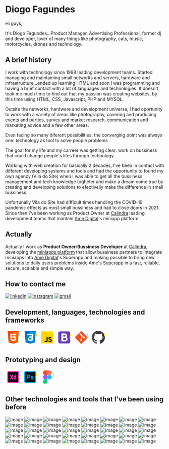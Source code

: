 # Diogo Fagundes

Hi guys,

It's Diogo Fagundes...Product Manager,  Advertising Professional, former dj and developer, lover of many things like photography, cats, music, motorcycles, drones and technology.


## A brief history

I work with technology since 1998 leading development teams. Started managing and maintaining small networks and servers, hardware and infrastructure...ended up learning HTML and soon I was programming and having a brief contact with a lot of languages and technologies. It doesn't took me much time to find out that my passion was creating websites, by this time using HTML, CSS, Javascript, PHP and MYSQL.

Outsite the networks, hardware and development universe, I had oportunity to work with a variety of areas like photography, covering and producing events and parties, survey and market research, communication and marketing advice and a few other areas.

Even facing so many diferent possibilities, the converging point was always one:
technology as tool to solve people problems

The goal for my life and my carreer was getting clear: work on bussiness that could change people's lifes through technology.

Working with web creation for basically 2 decades, I've been in contact with different developing systems and tools and had the opportunity to found my own agency (Vila do Site) when I was able to get all the bussiness management and tech knowledge togheter and make a dream come true by creating and developing solutions to efectivelly make the difference in small bussiness.

Unfortunally Vila do Site had difficult times handling the COVID-19 pandemic effects as most small bussiness and had to close doors in 2021. Since then I've been working as Product Owner at [Calindra](https://calindra.com.br) leading development teams that mantain [Ame Digital](https://www.amedigital.com/)'s miniapp platform.


## Actually

Actually I work as **Product Owner**/**Bussiness Developer** at [Calindra](https://calindra.com.br), developing the [miniapps platform](https://developer.ame.calindra.com.br/) that allow bussiness partners to integrate miniapps into [Ame Digital](https://www.amedigital.com/)'s Superapp and making possible to bring new solutions to daily users problems inside Ame's Superapp in a fast, reliable, secure, scalable and simple way.


## How to contact me

[![linkedin](https://img.shields.io/badge/LinkedIn-0077B5?style=for-the-badge&logo=linkedin&logoColor=white)](https://www.linkedin.com/in/diogo-fagundes/)
[![instagram](https://img.shields.io/badge/Instagram-E4405F?style=for-the-badge&logo=instagram&logoColor=white)](https://www.instagram.com/djmacloud/)
[![gmail](https://img.shields.io/badge/Gmail-D14836?style=for-the-badge&logo=gmail&logoColor=white)](mailto:diogo@dracos.com.br)



## Development, languages, technologies and frameworks

<a href="https://developer.mozilla.org/pt-BR/docs/Web/HTML"><img src="https://github.com/djmacloud/djmacloud/raw/main/img/icons/html5.svg" width="50px"></a>
<a href="https://developer.mozilla.org/pt-BR/docs/Web/CSS"><img src="https://github.com/djmacloud/djmacloud/raw/main/img/icons/css.svg" width="50px"></a>
<a href="https://developer.mozilla.org/pt-BR/docs/Web/JavaScript"><img src="https://github.com/djmacloud/djmacloud/raw/main/img/icons/javascript.svg" width="50px"></a>
<a href="https://getbootstrap.com/"><img src="https://github.com/djmacloud/djmacloud/raw/main/img/icons/bootstrap.svg" width="50px"></a>
<a href="https://git-scm.com/"><img src="https://github.com/djmacloud/djmacloud/raw/main/img/icons/git.svg" width="50px"></a>
<a href="https://github.com/"><img src="https://github.com/djmacloud/djmacloud/raw/main/img/icons/github.svg" width="50px"></a>



## Prototyping and design

<a href="https://www.adobe.com/br/products/xd.html"><img src="https://github.com/djmacloud/djmacloud/raw/main/img/icons/adobexd.svg" width="50px"></a>
<a href="https://www.adobe.com/br/products/photoshop.html"><img src="https://github.com/djmacloud/djmacloud/raw/main/img/icons/photoshop.svg" width="50px"></a>
<a href="https://www.figma.com/"><img src="https://github.com/djmacloud/djmacloud/raw/main/img/icons/figma.svg" width="50px"></a>


## Other technologies and tools that I've been using before

![image](https://img.shields.io/badge/Python-FFD43B?style=for-the-badge&logo=python&logoColor=darkgreen)
![image](https://img.shields.io/badge/PHP-777BB4?style=for-the-badge&logo=php&logoColor=white)
![image](https://img.shields.io/badge/MySQL-00000F?style=for-the-badge&logo=mysql&logoColor=white)
![image](https://img.shields.io/badge/Markdown-000000?style=for-the-badge&logo=markdown&logoColor=white)
![image](https://img.shields.io/badge/Vue.js-35495E?style=for-the-badge&logo=vuedotjs&logoColor=4FC08D)
![image](https://img.shields.io/badge/Material--UI-0081CB?style=for-the-badge&logo=material-ui&logoColor=white)
![image](https://img.shields.io/badge/Drupal-0678BE?style=for-the-badge&logo=drupal&logoColor=white)
![image](https://img.shields.io/badge/Laravel-FF2D20?style=for-the-badge&logo=laravel&logoColor=white)
![image](https://img.shields.io/badge/nuxt.js-00C58E?style=for-the-badge&logo=nuxtdotjs&logoColor=white)
![image](https://img.shields.io/badge/Nginx-009639?style=for-the-badge&logo=nginx&logoColor=white)
![image](https://img.shields.io/badge/-materialize--css-ff69b4?style=for-the-badge&logo=materialize--css&logoColor=white)
![image](https://img.shields.io/badge/GitKraken-179287?style=for-the-badge&logo=GitKraken&logoColor=white)
![image](https://img.shields.io/badge/Font_Awesome-339AF0?style=for-the-badge&logo=fontawesome&logoColor=white)
![image](https://img.shields.io/badge/Jira-0052CC?style=for-the-badge&logo=Jira&logoColor=white)
![image](https://img.shields.io/badge/Digital_Ocean-0080FF?style=for-the-badge&logo=DigitalOcean&logoColor=white)
![image](https://img.shields.io/badge/Heroku-430098?style=for-the-badge&logo=heroku&logoColor=white)
![image](https://img.shields.io/badge/replit-667881?style=for-the-badge&logo=replit&logoColor=white)
![image](https://img.shields.io/badge/Netlify-00C7B7?style=for-the-badge&logo=netlify&logoColor=white)
![image](https://img.shields.io/badge/Salesforce-00A1E0?style=for-the-badge&logo=Salesforce&logoColor=white)
![image](https://img.shields.io/badge/Google%20Analytics-E37400?style=for-the-badge&logo=google%20analytics&logoColor=white)
![image](https://img.shields.io/badge/Android-3DDC84?style=for-the-badge&logo=android&logoColor=white)
![image](https://img.shields.io/badge/Linux-FCC624?style=for-the-badge&logo=linux&logoColor=black)
![image](https://img.shields.io/badge/Windows-0078D6?style=for-the-badge&logo=windows&logoColor=white)
![image](https://img.shields.io/badge/Kali_Linux-557C94?style=for-the-badge&logo=kali-linux&logoColor=white)
![image](https://img.shields.io/badge/Ubuntu-E95420?style=for-the-badge&logo=ubuntu&logoColor=white)
![image](https://img.shields.io/badge/Linux_Mint-87CF3E?style=for-the-badge&logo=linux-mint&logoColor=white)
![image](https://img.shields.io/badge/Debian-A81D33?style=for-the-badge&logo=debian&logoColor=white)
![image](https://img.shields.io/badge/lineageos-167C80?style=for-the-badge&logo=lineageos&logoColor=white)
![image](https://img.shields.io/badge/Visual_Studio_Code-0078D4?style=for-the-badge&logo=visual%20studio%20code&logoColor=white)
![image](https://img.shields.io/badge/Atom-66595C?style=for-the-badge&logo=Atom&logoColor=white)
![image](https://img.shields.io/badge/sublime_text-%23575757.svg?&style=for-the-badge&logo=sublime-text&logoColor=important)
![image](https://img.shields.io/badge/pycharm-143?style=for-the-badge&logo=pycharm&logoColor=black&color=black&labelColor=green)
![image](https://img.shields.io/badge/Google_Play-414141?style=for-the-badge&logo=google-play&logoColor=white)
![image](https://img.shields.io/badge/Microsoft_Office-D83B01?style=for-the-badge&logo=microsoft-office&logoColor=white)
![image](https://img.shields.io/badge/LibreOffice-18A303?style=for-the-badge&logo=LibreOffice&logoColor=white)
![image](https://img.shields.io/badge/Adobe-Photoshop-31A8FF?style=for-the-badge&logo=Adobe-Photoshop&labelColor=0a446b&logoWidth=15)
![image](https://img.shields.io/badge/Adobe%20Illustrator-FF9A00?style=for-the-badge&logo=adobe%20illustrator&logoColor=white)
![image](https://img.shields.io/badge/Adobe%20InDesign-FF3366?style=for-the-badge&logo=Adobe%20InDesign&logoColor=white)
![image](https://img.shields.io/badge/InVision-FF3366?style=for-the-badge&logo=InVision&logoColor=white)
![image](https://img.shields.io/badge/Wordpress-21759B?style=for-the-badge&logo=wordpress&logoColor=white)

